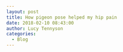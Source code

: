 ```yaml
---
layout: post
title: How pigeon pose helped my hip pain
date: 2018-02-10 08:43:00
author: Lucy Tennyson
categories:
  - Blog
---
```

